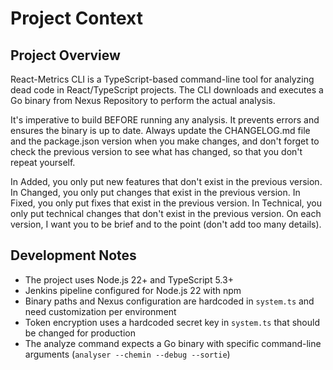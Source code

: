 # Project Context

## Project Overview

React-Metrics CLI is a TypeScript-based command-line tool for analyzing dead code in React/TypeScript projects. The CLI downloads and executes a Go binary from Nexus Repository to perform the actual analysis.

It's imperative to build BEFORE running any analysis. It prevents errors and ensures the binary is up to date. Always update the CHANGELOG.md file and the package.json version when you make changes, and don't forget to check the previous version to see what has changed, so that you don't repeat yourself.

In Added, you only put new features that don't exist in the previous version. In Changed, you only put changes that exist in the previous version. In Fixed, you only put fixes that exist in the previous version. In Technical, you only put technical changes that don't exist in the previous version. On each version, I want you to be brief and to the point (don't add too many details).

## Development Notes

- The project uses Node.js 22+ and TypeScript 5.3+
- Jenkins pipeline configured for Node.js 22 with npm
- Binary paths and Nexus configuration are hardcoded in `system.ts` and need customization per environment
- Token encryption uses a hardcoded secret key in `system.ts` that should be changed for production
- The analyze command expects a Go binary with specific command-line arguments (`analyser --chemin --debug --sortie`)
